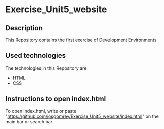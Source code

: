 # Exercise_Unit5_website

## Description

This Repository contains the first exercise of Development Environments

## Used technologies

The technologies in this Repository are:
- HTML
- CSS

## Instructions to open index.html

To open index.html, write or paste "https://github.com/josgomrey/Exercise_Unit5_website/index.html" on the main bar or search bar
